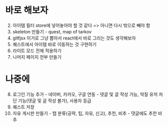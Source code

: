 # 바로 해보자

2. 아이템 필터 store에 넣어놓아야 할 것 같다 => 아니면 다시 밖으로 빼야 함
3. skeleton 만들기 - quest, map of tarkov
4. gltfjsx 이거로 그냥 뽑아서 react에서 바로 그리는 것도 생각해보자
5. 퀘스트에서 아이템 바로 이동하는 것 구현하기
6. 라이트 모드 전체 적용하기
7. 나머지 페이지 전부 만들기

# 나중에

8. 로그인 기능 추가 - 네이버, 카카오, 구글 연동 - 댓글 및 글 작성 가능, 악질 유저 차단 기능(댓글 및 글 작성 불가), 사용자 등급
9. 퀘스트 저장
10. 자유 게시판 만들기 - 탭 분류(공략, 팁, 자유, 신고), 추천, 비추 - 댓글에도 추천 비추
